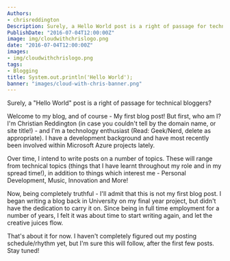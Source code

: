 ```yaml
---
Authors: 
- chrisreddington
Description: Surely, a Hello World post is a right of passage for technical bloggers?
PublishDate: "2016-07-04T12:00:00Z"
image: img/cloudwithchrislogo.png
date: "2016-07-04T12:00:00Z"
images:
- img/cloudwithchrislogo.png
tags:
- Blogging
title: System.out.println('Hello World');
banner: "images/cloud-with-chris-banner.png"
---
```


Surely, a "Hello World" post is a right of passage for technical bloggers?

Welcome to my blog, and of course - My first blog post! But first, who am I? I'm Christian Reddington (in case you couldn't tell by the domain name, or site title!) - and I'm a technology enthusiast (Read: Geek/Nerd, delete as appropriate). I have a development background and have most recently been involved within Microsoft Azure projects lately.

Over time, I intend to write posts on a number of topics. These will range from technical topics (things that I have learnt throughout my role and in my spread time!), in addition to things which interest me - Personal Development, Music, Innovation and More!

Now, being completely truthful - I'll admit that this is not my first blog post. I began writing a blog back in University on my final year project, but didn't have the dedication to carry it on. Since being in full time employment for a number of years, I felt it was about time to start writing again, and let the creative juices flow.

That's about it for now. I haven't completely figured out my posting schedule/rhythm yet, but I'm sure this will follow, after the first few posts. Stay tuned!